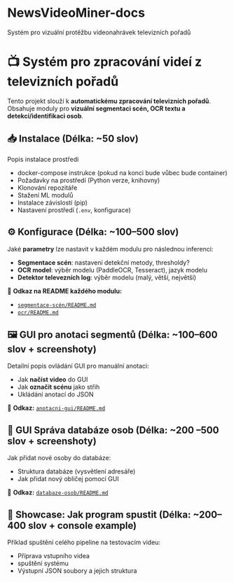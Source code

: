 # NewsVideoMiner-docs
Systém pro vizuální protěžbu videonahrávek televizních pořadů 
# 📺 Systém pro zpracování videí z televizních pořadů

Tento projekt slouží k **automatickému zpracování televizních pořadů**. Obsahuje moduly pro **vizuální segmentaci scén, OCR textu a detekci/identifikaci osob**.

## 📥 Instalace (Délka: ~50 slov)
Popis instalace prostředí
- docker-compose instrukce (pokud na konci bude vůbec bude container)
- Požadavky na prostředí (Python verze, knihovny)
- Klonování repozitáře
- Stažení ML modulů
- Instalace závislostí (pip)
- Nastavení prostředí (`.env`, konfigurace)

## ⚙️ Konfigurace (Délka: ~100–500 slov)
Jaké **parametry** lze nastavit v každém modulu pro následnou inferenci:
- **Segmentace scén**: nastavení detekční metody, thresholdy?
- **OCR model**: výběr modelu (PaddleOCR, Tesseract), jazyk modelu
- **Detektor televezních log**: výběr modelu (malý, větší, největší)

📌 **Odkaz na README každého modulu:**
- [`segmentace-scén/README.md`](segmentace-scén/README.md)
- [`ocr/README.md`](ocr/README.md)

## 🖼 GUI pro anotaci segmentů (Délka: ~100–600 slov + screenshoty)
Detailní popis ovládání GUI pro manuální anotaci:
- Jak **načíst video** do GUI
- Jak **označit scénu** jako střih
- Ukládání anotací do JSON

📌 **Odkaz:** [`anotacni-gui/README.md`](anotacni-gui/README.md)

## 👤 GUI Správa databáze osob (Délka: ~200 –500 slov + screenshoty)
Jak přidat nové osoby do databáze:
- Struktura databáze (vysvětlení adresáře)
- Jak přidat nový obličej pomocí GUI

📌 **Odkaz:** [`databaze-osob/README.md`](databaze-osob/README.md)

## 🚀 Showcase: Jak program spustit (Délka: ~200–400 slov + console example)
Příklad spuštění celého pipeline na testovacím videu:
- Příprava vstupního videa
- spuštění systému
- Výstupní JSON soubory a jejich struktura

